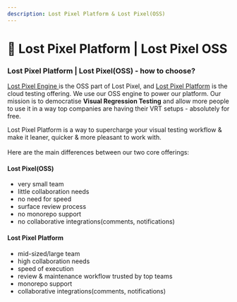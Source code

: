 ```yaml
---
description: Lost Pixel Platform & Lost Pixel(OSS)
---
```


# 🤝 Lost Pixel Platform | Lost Pixel OSS

### Lost Pixel Platform | Lost Pixel(OSS) - how to choose?

[Lost Pixel Engine ](https://github.com/lost-pixel/lost-pixel)is the OSS part of Lost Pixel, and [Lost Pixel Platform](https://lost-pixel.com) is the cloud testing offering. We use our OSS engine to power our platform. Our mission is to democratise **Visual Regression Testing** and allow more people to use it in a way top companies are having their VRT setups - absolutely for free.&#x20;

Lost Pixel Platform is a way to supercharge your visual testing workflow & make it leaner, quicker & more pleasant to work with.\
\
Here are the main differences between our two core offerings:

#### Lost Pixel(OSS)

* very small team
* little collaboration needs
* no need for speed
* surface review process
* no monorepo support
* no collaborative integrations(comments, notifications)

#### Lost Pixel Platform

* mid-sized/large team
* high collaboration needs
* speed of execution
* review & maintenance workflow trusted by top teams
* monorepo support
* collaborative integrations(comments, notifications)
